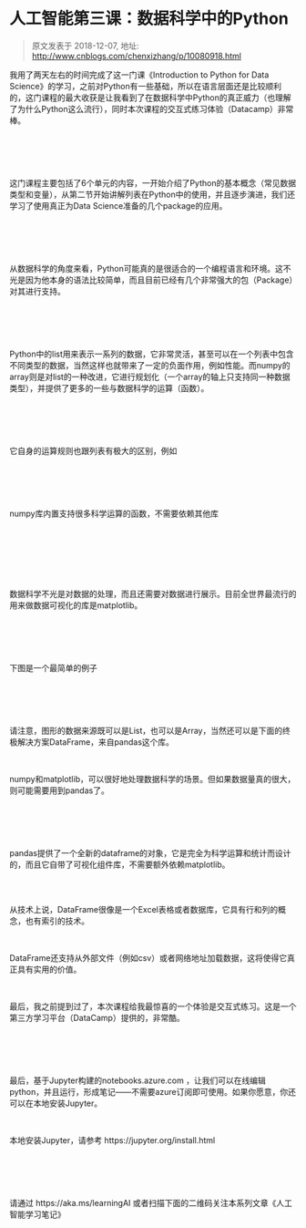 # 人工智能第三课：数据科学中的Python 
> 原文发表于 2018-12-07, 地址: http://www.cnblogs.com/chenxizhang/p/10080918.html 


<p><span>我用了两天左右的时间完成了这一门课《Introduction to Python for Data Science》的学习，之前对Python有一些基础，所以在语言层面还是比较顺利的，这门课程的最大收获是让我看到了在数据科学中Python的真正威力（也理解了为什么Python这么流行），同时本次课程的交互式练习体验（Datacamp）非常棒。
</span></p><p>
 </p><p><img src="https://img2018.cnblogs.com/blog/9072/201812/9072-20181207074442882-65677115.png" alt=""/><span>
		</span></p><p>
 </p><p><span>这门课程主要包括了6个单元的内容，一开始介绍了Python的基本概念（常见数据类型和变量），从第二节开始讲解列表在Python中的使用，并且逐步演进，我们还学习了使用真正为Data Science准备的几个package的应用。
</span></p><p>
 </p><p><img src="https://img2018.cnblogs.com/blog/9072/201812/9072-20181207074443955-1207664762.png" alt=""/><span>
		</span></p><p>
 </p><p><span>从数据科学的角度来看，Python可能真的是很适合的一个编程语言和环境。这不光是因为他本身的语法比较简单，而且目前已经有几个非常强大的包（Package）对其进行支持。
</span></p><p>
 </p><p><img src="https://img2018.cnblogs.com/blog/9072/201812/9072-20181207074444871-353399926.png" alt=""/><span>
		</span></p><p>
 </p><p><span>Python中的list用来表示一系列的数据，它非常灵活，甚至可以在一个列表中包含不同类型的数据，当然这样也就带来了一定的负面作用，例如性能。而numpy的array则是对list的一种改进，它进行规划化（一个array的轴上只支持同一种数据类型），并提供了更多的一些与数据科学的运算（函数）。
</span></p><p>
 </p><p><img src="https://img2018.cnblogs.com/blog/9072/201812/9072-20181207074446612-752490397.png" alt=""/><span>
		</span></p><p>
 </p><p><span>它自身的运算规则也跟列表有极大的区别，例如
</span></p><p>
 </p><p><img src="https://img2018.cnblogs.com/blog/9072/201812/9072-20181207074447447-1877949908.png" alt=""/><span>
		</span></p><p>
 </p><p><span>numpy库内置支持很多科学运算的函数，不需要依赖其他库
</span></p><p>
 </p><p><img src="https://img2018.cnblogs.com/blog/9072/201812/9072-20181207074448244-1555100156.png" alt=""/><span>
		</span></p><p>
 </p><p>
 </p><p><span>数据科学不光是对数据的处理，而且还需要对数据进行展示。目前全世界最流行的用来做数据可视化的库是matplotlib。
</span></p><p>
 </p><p><img src="https://img2018.cnblogs.com/blog/9072/201812/9072-20181207074449375-987679414.png" alt=""/><span>
		</span></p><p>
 </p><p><span>下图是一个最简单的例子
</span></p><p>
 </p><p><img src="https://img2018.cnblogs.com/blog/9072/201812/9072-20181207074450664-1658744912.png" alt=""/><span>
		</span></p><p>
 </p><p><span>请注意，图形的数据来源既可以是List，也可以是Array，当然还可以是下面的终极解决方案DataFrame，来自pandas这个库。
</span></p><p>
 </p><p><span>numpy和matplotlib，可以很好地处理数据科学的场景。但如果数据量真的很大，则可能需要用到pandas了。
</span></p><p>
 </p><p><img src="https://img2018.cnblogs.com/blog/9072/201812/9072-20181207074452365-1517845339.png" alt=""/><span>
		</span></p><p>
 </p><p><span>pandas提供了一个全新的dataframe的对象，它是完全为科学运算和统计而设计的，而且它自带了可视化组件库，不需要额外依赖matplotlib。
</span></p><p>
 </p><p><img src="https://img2018.cnblogs.com/blog/9072/201812/9072-20181207074453377-655493968.png" alt=""/><span>
		</span></p><p><span>从技术上说，DataFrame很像是一个Excel表格或者数据库，它具有行和列的概念，也有索引的技术。
</span></p><p>
 </p><p><span>DataFrame还支持从外部文件（例如csv）或者网络地址加载数据，这将使得它真正具有实用的价值。
</span></p><p>
 </p><p><span>最后，我之前提到过了，本次课程给我最惊喜的一个体验是交互式练习。这是一个第三方学习平台（DataCamp）提供的，非常酷。
</span></p><p>
 </p><p><img src="https://img2018.cnblogs.com/blog/9072/201812/9072-20181207074454348-2017319716.png" alt=""/><span>
		</span></p><p>
 </p><p><span>最后，基于Jupyter构建的notebooks.azure.com ，让我们可以在线编辑python，并且运行，形成笔记——不需要azure订阅即可使用。如果你愿意，你还可以在本地安装Jupyter。
</span></p><p>
 </p><p><span>本地安装Jupyter，请参考 https://jupyter.org/install.html
</span></p><p>
 </p><p><img src="https://img2018.cnblogs.com/blog/9072/201812/9072-20181207074455306-153405888.png" alt=""/><span>
		</span></p><p>
 </p><p><span>请通过 https://aka.ms/learningAI 或者扫描下面的二维码关注本系列文章《人工智能学习笔记》
</span></p><p>
 </p><p><img src="https://img2018.cnblogs.com/blog/9072/201812/9072-20181207074456558-248741080.png" alt=""/><img src="https://img2018.cnblogs.com/blog/9072/201812/9072-20181207074502946-1625793062.png" alt=""/><img src="https://img2018.cnblogs.com/blog/9072/201812/9072-20181207074503399-906967501.png" alt=""/><span>
		</span></p>